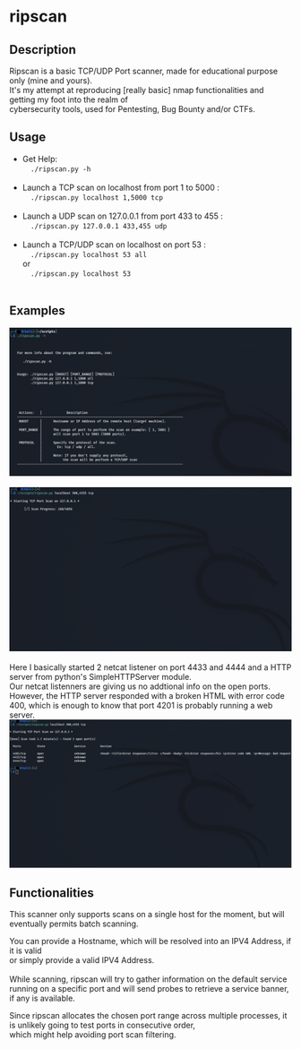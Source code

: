 # ripscan

## Description

Ripscan is a basic TCP/UDP Port scanner, made for educational purpose only (mine and yours).<br>
It's my attempt at reproducing [really basic] nmap functionalities and getting my foot into
the realm of <br>cybersecurity tools, used for Pentesting, Bug Bounty and/or CTFs.

## Usage

- Get Help: <br>
  &emsp;`./ripscan.py -h`<br><br>
- Launch a TCP scan on localhost from port 1 to 5000 : <br>
  &emsp;`./ripscan.py localhost 1,5000 tcp`<br><br>
- Launch a UDP scan on 127.0.0.1 from port 433 to 455 : <br>
  &emsp;`./ripscan.py 127.0.0.1 433,455 udp`<br><br>
- Launch a TCP/UDP scan on localhost on port 53 : <br>
  &emsp;`./ripscan.py localhost 53 all`<br> or <br>&emsp;`./ripscan.py localhost 53`<br><br>

## Examples

![Example 1](img/scanH.png) <br><br>
![Example 2](img/scanS.png) <br><br>
Here I basically started 2 netcat listener on port 4433 and 4444 and a HTTP server from python's SimpleHTTPServer module.<br>
Our netcat listenners are giving us no addtional info on the open ports.<br>
However, the HTTP server responded with a broken HTML with error code 400, which is enough to know that port 4201 is probably running a web server.<br>
![Example 3](img/scanE.png) <br>

## Functionalities

This scanner only supports scans on a single host for the moment,
but will eventually permits batch scanning.

You can provide a Hostname, which will be resolved into an IPV4 Address, if it is valid<br>
or simply provide a valid IPV4 Address.<br><br>
While scanning, ripscan will try to gather information on the default service running on a specific port
and will send probes to retrieve a service banner, if any is available.

Since ripscan allocates the chosen port range across multiple processes, it is unlikely going to test ports in consecutive order,<br>which might help avoiding port scan filtering.

